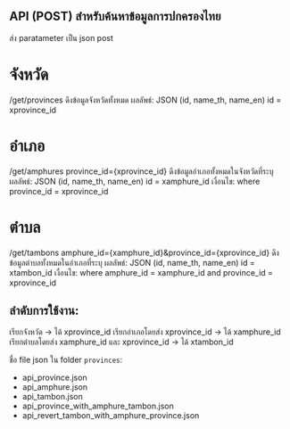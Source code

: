 ## API (POST) สำหรับค้นหาข้อมูลการปกครองไทย

ส่ง paratameter เป็น json post

# จังหวัด
/get/provinces
ดึงข้อมูลจังหวัดทั้งหมด
ผลลัพธ์: JSON (id, name_th, name_en)
id = xprovince_id


# อำเภอ
/get/amphures
province_id={xprovince_id}
ดึงข้อมูลอำเภอทั้งหมดในจังหวัดที่ระบุ
ผลลัพธ์: JSON (id, name_th, name_en)
id = xamphure_id
เงื่อนไข: where province_id = xprovince_id

# ตำบล
/get/tambons
amphure_id={xamphure_id}&province_id={xprovince_id}
ดึงข้อมูลตำบลทั้งหมดในอำเภอที่ระบุ
ผลลัพธ์: JSON (id, name_th, name_en)
id = xtambon_id
เงื่อนไข: where amphure_id = xamphure_id and province_id = xprovince_id

## ลำดับการใช้งาน:

เรียกจังหวัด -> ได้ xprovince_id
เรียกอำเภอโดยส่ง xprovince_id -> ได้ xamphure_id
เรียกตำบลโดยส่ง xamphure_id และ xprovince_id -> ได้ xtambon_id

ชื่อ file json ใน folder `provinces`:
- api_province.json
- api_amphure.json  
- api_tambon.json
- api_province_with_amphure_tambon.json
- api_revert_tambon_with_amphure_province.json

